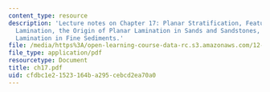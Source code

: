 ```yaml
---
content_type: resource
description: 'Lecture notes on Chapter 17: Planar Stratification, Features of Planar
  Lamination, the Origin of Planar Lamination in Sands and Sandstones, and Planar
  Lamination in Fine Sediments.'
file: /media/https%3A/open-learning-course-data-rc.s3.amazonaws.com/12-090-introduction-to-fluid-motions-sediment-transport-and-current-generated-sedimentary-structures-fall-2006/cfdbc1e21523164ba295cebcd2ea70a0_ch17.pdf
file_type: application/pdf
resourcetype: Document
title: ch17.pdf
uid: cfdbc1e2-1523-164b-a295-cebcd2ea70a0
---
```

